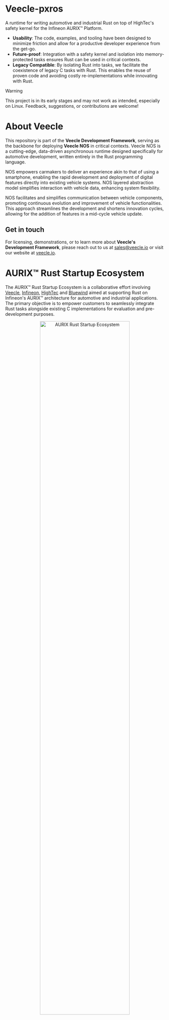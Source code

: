 # Veecle-pxros

A runtime for writing automotive and industrial Rust on top of HighTec's safety kernel for the Infineon AURIX™ Platform.

* **Usability**: The code, examples, and tooling have been designed to minimize friction and allow for a productive developer experience from the get-go.
* **Future-proof**: Integration with a safety kernel and isolation into memory-protected tasks ensures Rust can be used in critical contexts.
* **Legacy Compatible**: By isolating Rust into tasks, we facilitate the coexistence of legacy C tasks with Rust. This enables the reuse of proven code and avoiding costly re-implementations while innovating with Rust.

> [!WARNING]
> This project is in its early stages and may not work as intended, especially on Linux. Feedback, suggestions, or contributions are welcome!

# About Veecle

This repository is part of the **Veecle Development Framework**, serving as the backbone for deploying **Veecle NOS** in critical contexts. Veecle NOS is a cutting-edge, data-driven asynchronous runtime designed specifically for automotive development, written entirely in the Rust programming language.

NOS empowers carmakers to deliver an experience akin to that of using a smartphone, enabling the rapid development and deployment of digital features directly into existing vehicle systems. NOS layered abstraction model simplifies interaction with vehicle data, enhancing system flexibility.

NOS facilitates and simplifies communication between vehicle components, promoting continuous evolution and improvement of vehicle functionalities. This approach streamlines the development and shortens innovation cycles, allowing for the addition of features in a mid-cycle vehicle update.

## Get in touch

For licensing, demonstrations, or to learn more about **Veecle's Development Framework**, please reach out to us at [sales@veecle.io](mailto:sales@veecle.io) or visit our website at [veecle.io](https://www.veecle.io).

# AURIX™ Rust Startup Ecosystem

The AURIX™ Rust Startup Ecosystem is a collaborative effort involving [Veecle](https://www.veecle.io), [Infineon](https://www.infineon.com), [HighTec](https://hightec-rt.com) and [Bluewind](https://www.bluewind.it) aimed at supporting Rust on Infineon's AURIX™ architecture for automotive and industrial applications. The primary objective is to empower customers to seamlessly integrate Rust tasks alongside existing C implementations for evaluation and pre-development purposes.

<p align="center">
  <img src="./.github/ecosystem.png" alt="AURIX Rust Startup Ecosystem" width="75%"/>
</p>

The AURIX™ Rust Startup Ecosystem consists of:
* A [Peripheral Access Crate](https://github.com/Infineon/tc375-pac) (PAC) from Infineon.
* [Low-level drivers](https://github.com/bluewind-embedded-systems/bw-r-drivers-tc37x) from Bluewind, fully written in Rust.
* A precompiled version of [PXROS-HR](https://hightec-rt.com/en/products/real-time-os), an ASIL-D RTOS written in C, developed by HighTec.
* Rust [PXROS-HR bindings](https://github.com/hightec-rt/pxros) developed jointly by Veecle and HighTec.
* A Rust runtime from Veecle, named [veecle-pxros](https://github.com/veecle/veecle-pxros), which seamlessly integrates with PXROS-HR, providing a native Rust experience. This runtime also supports asynchronous execution where feasible.
* A curated set of examples by Veecle and Bluewind, covering bare metal driver examples, driver instances employing PXROS-HR, and connectivity application demonstrations.

For compiling Rust for AURIX™, HighTec offers a combined package of their Rust and C/C++ compiler, accessible [here](https://hightec-rt.com/en/products/development-platform).

Finally, to facilitate flashing and debugging on AURIX Veecle is maintaining the [tricore-probe](https://github.com/veecle/tricore-probe).

For additional information visit:
* https://www.veecle.io/aurix
* https://www.bluewind.it/rust
* https://hightec-rt.com/rust

# Getting started

> [!NOTE]  
> The included BSP only supports the [TC375 Lite Kit](https://www.infineon.com/cms/en/product/evaluation-boards/kit_a2g_tc375_lite/). Please open an issue or contact us if you require support for a different board.

The Rust code is structured to work with the [defmt](https://github.com/knurling-rs/defmt) framework and [tricore-probe](https://github.com/veecle/tricore-probe).

The compilation process works by first compiling a Rust library, defining one or more PXROS tasks, via **Cargo**. For Rust library examples, please see the **/examples** folder.

Next, **CMake** is used to compile the PXROS kernel and C tasks defined in the **app-tc37x** folder and to link everything together with the Rust library. The output is a `.elf` file that can be flashed to a board via Debugger or MEMTOOL.

## Installation

1. Install [rustup](https://rustup.rs) and this [toolchain](./rust-toolchain.toml): this is needed by Rust Analyzer to compile and test tricore-agnostic code and by HighTec's installer to configure the default toolchain.

2. Install HighTec's [Rust](https://hightec-rt.com/en/rust-evaluation) compiler toolchain. Register and follow their installation instruction.

3. If on Windows, install Infineon's [DAS and MEMTOOL](https://www.infineon.com/cms/en/tools/aurix-tools/free-tools/infineon): these tools are required to utilize [tricore-probe](https://github.com/veecle/tricore-probe). If you are using Linux, please follow the guidelines provided in the repository.

4. Install **tricore-probe** via `cargo +nightly install --git https://github.com/veecle/tricore-probe tricore-probe`. Make sure the listed requirements are installed.

For additional installation instructions or troubleshooting please also visit [Bluewind's repository](https://github.com/bluewind-embedded-systems/bw-r-drivers-tc37x).

#### Troubleshooting

* Make sure that the environment variable `LIBCLANG_PATH` points to HighTec's toolchain.

## Building and running

This repository provides a utility tool (`xtask`) to facilitate compilation and execution on a connected board or on the TSIM emulator.

#### Compile and run on the hardware board:

```bash
cargo xtask run --binary example-ipc --target tc162
```

#### Compile and run on the `tsim` emulator:

```bash
cargo xtask emulate --binary example-ipc --target tc162
```

#### Build the application without running it:

```bash
cargo xtask build --binary example-ipc --target tc162
```

`xtask` requires `tricore-probe` only when running the binary. If `tricore-probe` is not available in your system, you can still use `xtask` to build or emulate the project. Other tools (like Infineon's MEMTOOL) can then be used to flash and debug the output `.elf`.

`xtask` requires **CMake**, **Make**, and **Tricore-probe** (if used) to be available in the PATH environment variable.

#### Logging

Event 31 (with bit 1 << 31 set) is reserved by the defmt logging system and is not available for use by tasks. **Logging is only supported in tasks, not in interrupt handlers.**

#### TSIM

TSIM only simulates a single core. The examples were developed for multicore hardware and as such may not function as expected when run on the simulator. Similarly, logging might behave differently than on actual hardware.

#### Examples

Rust examples can be found in [examples](./examples). Examples are meant to run on the real hardware board: running them in **TSIM** will lead to unexpected and unintended behavior.

Additional low-level driver examples provided by Bluewind can be found here: https://github.com/bluewind-embedded-systems/bw-r-drivers-tc37x-examples.

## Limitations

The repository goal is to provide a library that users can simply include in their `Cargo.toml` and use to develop either C or Rust tasks without having to clone or download the whole repository.

However, due to linker/setup limitations, this is currently not possible. Users **must** develop both Rust and C tasks on top of this repository. Rust tasks can reside in any crate as shown by the examples, while C tasks must be developed according to PXROS-HR guidelines. An example can be seen [app-tc37x/pxros/tasks/InitTask].

**This limitation will be lifted in future releases.**

# Feature Requests and Bug Reports

We encourage users to submit feature requests and bug reports. Before submitting, please check if a similar request or report already exists in the issues section.

#### Feature Requests

If you have a feature request, follow these steps:

1. Go to the [Issues](https://github.com/your-username/repository/issues) section of the repository.
2. Click on the "New Issue" button.
3. Provide a clear and descriptive title for your feature request. Please start your title with "Feature: ...".
4. Clearly describe the feature you're proposing, your use-case and how the feature would improve/solve your use-case.

#### Bug Reports

If you've encountered a bug, follow these steps:

1. Go to the [Issues](https://github.com/your-username/repository/issues) section of the repository.
2. Click on the "New Issue" button.
3. Provide a clear and descriptive title for your bug report. Please start your title with "Bug: ...".
4. Clearly describe the issue, including steps to reproduce it.
5. Include information about your environment (e.g., operating system, browser, version), if necessary.

Thank you for helping us improve!

# Contributing

We welcome contributions to help improve and grow the project. Please take a moment to review this document to ensure a smooth and collaborative process.

Contributions happens via **pull requests**. To contribute:

- Fork the repository.
- Make your changes and commit them with a clear and concise commit message.
- Before submitting a pull request, make sure your code adheres to our coding standards and guidelines.
    - You can run `cargo xtask check` to run the CI checks locally. Any warnings or errors will cause the CI to fail.

#### Pull Request Process

- Ensure that your pull request addresses a specific issue or proposes a meaningful enhancement.
- Keep your pull request focused; avoid unrelated changes.
- Make sure your changes are well-tested and highlight any breaking changes in the pull request description.
- Provide a clear and detailed description of your pull request.

#### Testing

- Before submitting a pull request, make sure to test your changes thoroughly.
- Include relevant tests that cover your code changes.
- Ensure that all existing tests pass successfully.

## License

Licensed under Apache License, Version 2.0, with the exception of [app-tc37x](./app-tc37x/).
Unless you explicitly state otherwise, any contribution intentionally submitted for inclusion in this project by you, as defined in the Apache License, Version 2.0, shall be licensed under Apache License, Version 2.0, without any additional terms or conditions.

The folder [app-tc37x](./app-tc37x/) is provided by [HighTec EDV-Systeme GmbH](https://hightec-rt.com) and licensed under [BSL-1.0](./app-tc37x/LICENSE-BSL).
